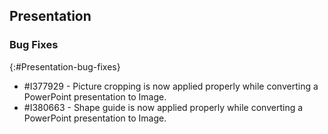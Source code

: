 ## Presentation

### Bug Fixes
{:#Presentation-bug-fixes}

* \#I377929 - Picture cropping is now applied properly while converting a PowerPoint presentation to Image.
* \#I380663 - Shape guide is now applied properly while converting a PowerPoint presentation to Image.